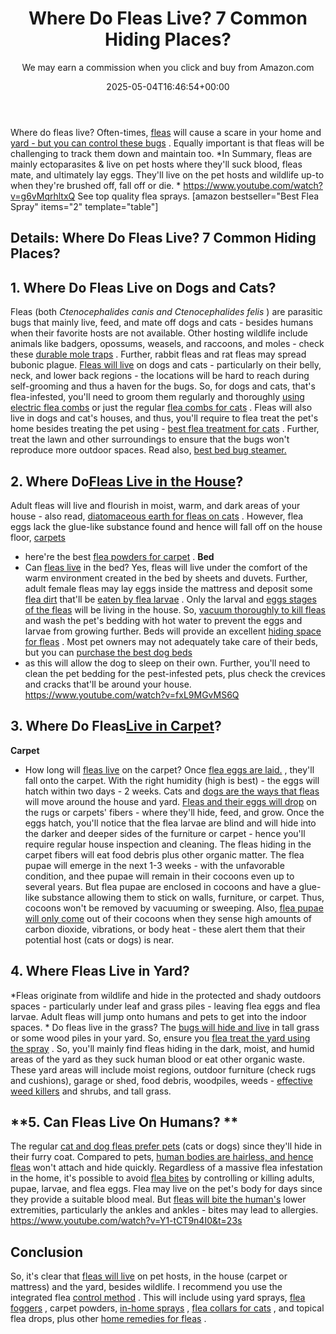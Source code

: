 ﻿---
author: We may earn a commission when you click and buy from Amazon.com
layout: post
title: Where Do Fleas Live? 7 Common Hiding Places?
date: '2025-05-04T16:46:54+00:00'
categories:
- Fleas
- Guide
tags: []
slug: /where-do-fleas-live/
lastmod: 2025-05-07T12:21:29+03:00
---

Where do fleas live? Often-times,
[fleas](https://pestpolicy.com/what-do-fleas-look-like/)
will cause a scare in your home and
[yard - but you can control these bugs](https://pestpolicy.com/best-flea-spray-for-yard/)
. Equally important is that fleas will be challenging to track them down and maintain too.
*In Summary, fleas are mainly ectoparasites & live on pet hosts where they'll suck blood, fleas mate, and ultimately lay eggs. They'll live on the pet hosts and wildlife up-to when they're brushed off, fall off or die. *
https://www.youtube.com/watch?v=g6vMqrhltxQ
See top quality flea sprays.
[amazon bestseller="Best Flea Spray" items="2" template="table"]
## Details: Where Do Fleas Live? 7 Common Hiding Places?
## 1. Where Do Fleas Live on Dogs and Cats?
Fleas (both
*Ctenocephalides canis and Ctenocephalides felis*
) are parasitic bugs that mainly live, feed, and mate off dogs and cats - besides humans when their favorite hosts are not available.
Other hosting wildlife include animals like badgers, opossums, weasels, and raccoons, and moles - check these
[durable mole traps](https://pestpolicy.com/best-mole-traps/)
. Further, rabbit fleas and rat fleas may spread bubonic plague.
[Fleas will live](https://pestpolicy.com/can-fleas-live-on-clothes/)
on dogs and cats - particularly on their belly, neck, and lower back regions - the locations will be hard to reach during self-grooming and thus a haven for the bugs.
So, for dogs and cats, that's flea-infested, you'll need to groom them regularly and thoroughly
[using electric flea combs](https://pestpolicy.com/best-electronic-flea-comb/)
or just the regular
[flea combs for cats](https://pestpolicy.com/best-flea-comb-for-cats/)
.
Fleas will also live in dogs and cat's houses, and thus, you'll require to flea treat the pet's home besides treating the pet using -
[best flea treatment for cats](https://pestpolicy.com/best-flea-treatment-for-cats/)
.
Further, treat the lawn and other surroundings to ensure that the bugs won't reproduce more outdoor spaces. Read also,
[best bed bug steamer.](https://pestpolicy.com/best-bed-bug-steamer/)
## 2. Where Do[Fleas Live in the House](https://pestpolicy.com/how-to-tell-if-you-have-fleas/)?
Adult fleas will live and flourish in moist, warm, and dark areas of your house - also read,
[diatomaceous earth for fleas on cats](https://pestpolicy.com/diatomaceous-earth-for-fleas-on-cats/)
.
However, flea eggs lack the glue-like substance found and hence will fall off on the house floor,
[carpets](https://pestpolicy.com/can-fleas-live-in-carpets/)
- here're the best
[flea powders for carpet](https://pestpolicy.com/best-flea-carpet-powder/)
.
**Bed**
- Can
[fleas live](https://pestpolicy.com/how-long-do-fleas-live-on-humans/)
in the bed? Yes, fleas will live under the comfort of the warm environment created in the bed by sheets and duvets. Further, adult female fleas may lay eggs inside the mattress and deposit some
[flea dirt](https://pestpolicy.com/what-is-flea-dirt/)
that'll be
[eaten by flea larvae](https://pestpolicy.com/what-do-flea-larvae-eat/)
.
Only the larval and
[eggs stages of the fleas](https://pestpolicy.com/does-the-dryer-kill-fleas/)
will be living in the house. So,
[vacuum thoroughly to kill fleas](https://pestpolicy.com/best-vacuum-for-fleas/)
and wash the pet's bedding with hot water to prevent the eggs and larvae from growing further.
Beds will provide an excellent
[hiding space for fleas](https://pestpolicy.com/where-do-fleas-hide/)
. Most pet owners may not adequately take care of their beds, but you can
[purchase the best dog beds](https://pestpolicy.com/best-dog-beds/)
- as this will allow the dog to sleep on their own.
Further, you'll need to clean the pet bedding for the pest-infested pets, plus check the crevices and cracks that'll be around your house.
https://www.youtube.com/watch?v=fxL9MGvMS6Q
## 3. Where Do Fleas[Live in Carpet](https://pestpolicy.com/can-bed-bugs-live-in-carpet/)?
**Carpet**
- How long will
[fleas live](https://pestpolicy.com/can-fleas-live-on-clothes/)
on the carpet? Once
[flea eggs are laid.](https://pestpolicy.com/how-to-kill-flea-eggs/)
, they'll fall onto the carpet. With the right humidity (high is best) - the eggs will hatch within two days - 2 weeks.
Cats and
[dogs are the ways that fleas](https://pestpolicy.com/can-dog-fleas-transfer-to-humans/)
will move around the house and yard.
[Fleas and their eggs will drop](https://pestpolicy.com/best-flea-drops-for-cats/)
on the rugs or carpets' fibers - where they'll hide, feed, and grow.
Once the eggs hatch, you'll notice that the flea larvae are blind and will hide into the darker and deeper sides of the furniture or carpet - hence you'll require regular house inspection and cleaning.
The fleas hiding in the carpet fibers will eat food debris plus other organic matter. The flea pupae will emerge in the next 1-3 weeks - with the unfavorable condition, and thee pupae will remain in their cocoons even up to several years.
But flea pupae are enclosed in cocoons and have a glue-like substance allowing them to stick on walls, furniture, or carpet. Thus, cocoons won't be removed by vacuuming or sweeping.
Also,
[flea pupae will only come](https://pestpolicy.com/where-do-fleas-come-from/)
out of their cocoons when they sense high amounts of carbon dioxide, vibrations, or body heat - these alert them that their potential host (cats or dogs) is near.
## 4. Where Fleas Live in Yard?
*Fleas originate from wildlife and hide in the protected and shady outdoors spaces - particularly under leaf and grass piles - leaving flea eggs and flea larvae. Adult fleas will jump onto humans and pets to get into the indoor spaces. *
Do fleas live in the grass? The
[bugs will hide and live](https://pestpolicy.com/can-bed-bugs-live-outside/)
in tall grass or some wood piles in your yard. So, ensure you
[flea treat the yard using the spray](https://pestpolicy.com/best-flea-spray-for-yard/)
.
So, you'll mainly find fleas hiding in the dark, moist, and humid areas of the yard as they suck human blood or eat other organic waste.
These yard areas will include moist regions, outdoor furniture (check rugs and cushions), garage or shed, food debris, woodpiles, weeds -
[effective weed killers](https://pestpolicy.com/best-weed-killers-for-flower-beds/)
and shrubs, and tall grass.
## **5. Can Fleas Live On Humans? **
The regular
[cat and dog fleas prefer pets](https://pestpolicy.com/what-is-blep-in-pets-cats-and-dogs/)
(cats or dogs) since they'll hide in their furry coat. Compared to pets,
[human bodies are hairless, and hence fleas](https://pestpolicy.com/flea-repellent-for-humans/)
won't attach and hide quickly.
Regardless of a massive flea infestation in the home, it's possible to avoid
[flea bites](https://pestpolicy.com/flea-bites-vs-bed-bug-bites/)
by controlling or killing adults, pupae, larvae, and flea eggs.
Flea may live on the pet's body for days since they provide a suitable blood meal. But
[fleas will bite the human's](https://pestpolicy.com/can-dog-fleas-transfer-to-humans/)
lower extremities, particularly the ankles and ankles - bites may lead to allergies.
https://www.youtube.com/watch?v=Y1-tCT9n4I0&t=23s
## Conclusion
So, it's clear that
[fleas will live](https://pestpolicy.com/can-fleas-live-in-human-hair/)
on pet hosts, in the house (carpet or mattress) and the yard, besides wildlife. I recommend you use the integrated flea
[control method](https://pestpolicy.com/top-7-natural-termite-control-can-easily/)
.
This will include using yard sprays,
[flea foggers](https://pestpolicy.com/best-fogger-for-fleas/)
, carpet powders,
[in-home sprays](https://pestpolicy.com/best-flea-spray-for-home/)
,
[flea collars for cats](https://pestpolicy.com/best-flea-collar-for-cats/)
, and topical flea drops, plus other
[home remedies for fleas](https://pestpolicy.com/home-remedies-for-fleas/)
.